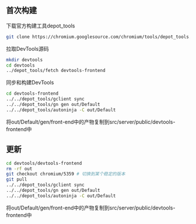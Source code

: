 ## 首次构建

下载官方构建工具depot_tools

```bash
git clone https://chromium.googlesource.com/chromium/tools/depot_tools.git
```

拉取DevTools源码

```bash
mkdir devtools
cd devtools
../depot_tools/fetch devtools-frontend
```

同步和构建DevTools

```bash
cd devtools-frontend
../../depot_tools/gclient sync
../../depot_tools/gn gen out/Default
../../depot_tools/autoninja -C out/Default
```

将out/Default/gen/front-end中的产物复制到src/server/public/devtools-frontend中

## 更新

```bash
cd devtools/devtools-frontend
rm -rf out
git checkout chromium/5359 # 切换到某个稳定的版本
git pull
../../depot_tools/gclient sync
../../depot_tools/gn gen out/Default
../../depot_tools/autoninja -C out/Default
```

将out/Default/gen/front-end中的产物复制到src/server/public/devtools-frontend中
